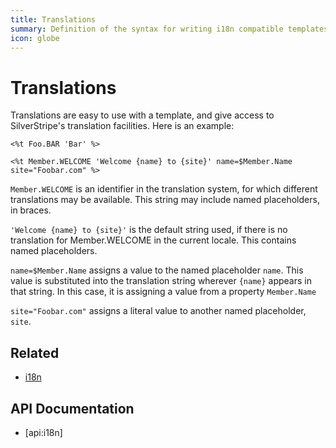 ```yaml
---
title: Translations
summary: Definition of the syntax for writing i18n compatible templates.
icon: globe
---
```

# Translations

Translations are easy to use with a template, and give access to SilverStripe's translation facilities. Here is an 
example:

	<%t Foo.BAR 'Bar' %>

    <%t Member.WELCOME 'Welcome {name} to {site}' name=$Member.Name site="Foobar.com" %>

`Member.WELCOME` is an identifier in the translation system, for which different translations may be available. This 
string may include named placeholders, in braces.

`'Welcome {name} to {site}'` is the default string used, if there is no translation for Member.WELCOME in the current 
locale. This contains named placeholders.

`name=$Member.Name` assigns a value to the named placeholder `name`. This value is substituted into the translation 
string wherever `{name}` appears in that string. In this case, it is assigning a value from a property `Member.Name`

`site="Foobar.com"` assigns a literal value to another named placeholder, `site`.

## Related

* [i18n](../i18n)

## API Documentation

* [api:i18n]